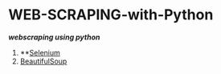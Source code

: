 # WEB-SCRAPING-with-Python
***webscraping using python***

1. **[Selenium](/Webscraping/SELENIUM_BASICS/)
2. [BeautifulSoup](/Webscraping/BS4_BASICS/)
